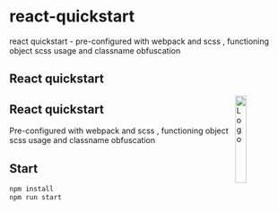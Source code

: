 # react-quickstart
react quickstart - pre-configured with webpack and scss , functioning object scss usage and classname obfuscation


## React quickstart

<img alt="Logo" align="right" src="https://create-react-app.dev/img/logo.svg" width="20%" />

## React quickstart

Pre-configured with webpack and scss , functioning object scss usage and classname obfuscation

## Start

```sh
npm install
npm run start
```
